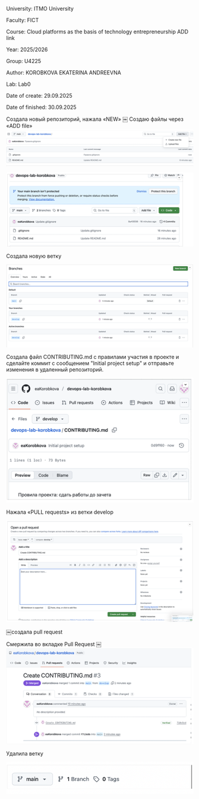 University: ITMO University

Faculty: FICT

Course: Cloud platforms as the basis of technology entrepreneurship ADD link

Year: 2025/2026

Group: U4225

Author: KOROBKOVA EKATERINA ANDREEVNA

Lab: Lab0

Date of create: 29.09.2025

Date of finished: 30.09.2025

Создала новый репозиторий, нажала «NEW»
￼
Создаю файлы через «ADD file»
![alt text](ADD.png)

![alt text](sc.png)

Создала новую ветку

![alt text](branch.png)

Создала  файл CONTRIBUTING.md с правилами участия в проекте и сделайте коммит с сообщением "Initial project setup" и отправьте изменения в удаленный репозиторий.

![alt text](file.png)

Нажала «PULL requests» из ветки develop

![alt text](pull_request.png)

￼создала pull request

Смержила во вкладке Pull Request
￼
![alt text](CONTRIBUTING.png)

Удалила ветку

![alt text](main.png)

